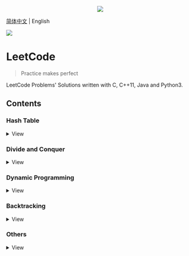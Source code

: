 <p align="center"><img src="https://leetcode.com/static/images/LeetCode_Sharing.png"></p>

[简体中文](README.md) | English

![](https://img.shields.io/badge/license-MIT-000000.svg?style=flat)

LeetCode
========
> Practice makes perfect

LeetCode Problems' Solutions written with C, C++11, Java and Python3.

## Contents
### Hash Table
<details>
<summary>View</summary>

* :+1: [Two Sum](Python3/0001._Two_Sum.py)
* :+1: [Longest Substring Without Repeating Characters](Python3/0003._Longest_Substring_Without_Repeating_Characters.py)
    - Hint: Sliding windows.
* []()

</details>

### Divide and Conquer
<details>
<summary>View</summary>

* :+1: [Median of Two Sorted Arrays](Python3/0004._Median_of_Two_Sorted_Arrays.py) :trollface:
    - Hint: Odd-length and even-length arrays can be combined as one case.
    - Follow up: Other than divide and conquer, can you consider another approach to solve the problem?
* :+1: [Merge k Sorted Lists](Python3/0023._Merge_k_Sorted_Lists.py) :trollface:
* []()

</details>

### Dynamic Programming
<details>
<summary>View</summary>

* :+1: [Regular Expression Matching](Python3/0010._Regular_Expression_Matching.py) :trollface:
* :+1: [Longest Valid Parentheses](Python3/0032._Longest_Valid_Parentheses.py) :trollface:
* []()

</details>

### Backtracking
<details>
<summary>View</summary>

* :+1: [Letter Combinations of a Phone Number](Python3/0017._Letter_Combinations_of_a_Phone_Number.py)
* :+1: [Generate Parentheses](Python3/0022._Generate_Parentheses.py)
* []()

</details>

### Others
<details>
<summary>View</summary>

* :+1: [Add Two Numbers](Python3/0002._Add_Two_Numbers.py)
    - Hint: Creating a dummy node.
* :+1: [Longest Palindromic Substring](Python3/0005._Longest_Palindromic_Substring.py)
    - Hint: Consider Odd-length and even-length substring.
* :+1: [Container With Most Water](Python3/0011._Container_With_Most_Water.py)
    - Hint: Set two points initialized at both ends of the arrays.
* :+1: [3Sum](Python3/0015._3Sum.py)
    - Hint: Set two points.
* :+1: [Remove Nth Node From End of List](Python3/0019._Remove_Nth_Node_From_End_of_List.py)
    - Follow up: Could you do this in one pass?
* :+1: [Valid Parentheses](Python3/0020._Valid_Parentheses.py)
    - Hint: Using stack.
* :+1: [Merge Two Sorted Lists](Python3/0021._Merge_Two_Sorted_Lists.py)
    - Hint: Creating a dummy node.
* :+1: [Next Permutation](Python3/0031._Next_Permutation.py)
    - Hint: The method goes back to **Narayana Pandita** in 14th century India, and has been frequently rediscovered ever since. [[Wikipedia page](https://en.wikipedia.org/wiki/Permutation#Generation_in_lexicographic_order)]
* :+1: [Search in Rotated Sorted Array](Python3/0033._Search_in_Rotated_Sorted_Array.py)
    - Hint: Consider the case whether `nums[mid]` and `target` are *on the same side* of `nums[0]`.
* []()

</details>